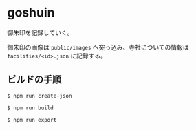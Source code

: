 # goshuin

御朱印を記録していく。

御朱印の画像は `public/images` へ突っ込み、寺社についての情報は `facilities/<id>.json` に記録する。

## ビルドの手順

`$ npm run create-json`

`$ npm run build`

`$ npm run export`
